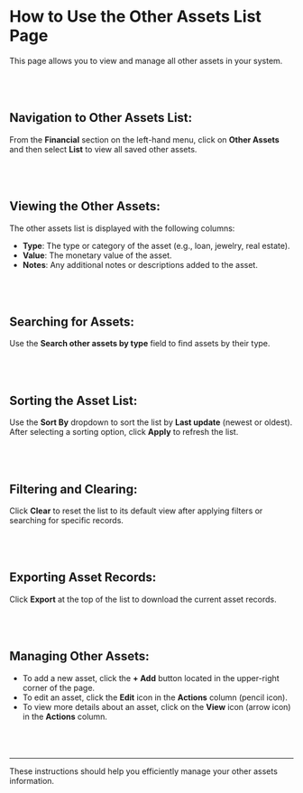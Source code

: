 **How to Use the Other Assets List Page**
=====================================

This page allows you to view and manage all other assets in your system.
<br></br>
<br></br>

**Navigation to Other Assets List**:
---
From the **Financial** section on the left-hand menu, click on **Other Assets** and then select **List** to view all saved other assets.
<br></br>
<br></br>

**Viewing the Other Assets**:
-------
The other assets list is displayed with the following columns:

- **Type**: The type or category of the asset (e.g., loan, jewelry, real estate).
- **Value**: The monetary value of the asset.
- **Notes**: Any additional notes or descriptions added to the asset.
<br></br>
<br></br>

**Searching for Assets**:
------
Use the **Search other assets by type** field to find assets by their type.
<br></br>
<br></br>

**Sorting the Asset List**:
----
Use the **Sort By** dropdown to sort the list by **Last update** (newest or oldest).
After selecting a sorting option, click **Apply** to refresh the list.
<br></br>
<br></br>

**Filtering and Clearing**:
--------
Click **Clear** to reset the list to its default view after applying filters or searching for specific records.
<br></br>
<br></br>

**Exporting Asset Records**:
----
Click **Export** at the top of the list to download the current asset records.
<br></br>
<br></br>

**Managing Other Assets**:
----
- To add a new asset, click the **+ Add** button located in the upper-right corner of the page.
- To edit an asset, click the **Edit** icon in the **Actions** column (pencil icon).
- To view more details about an asset, click on the **View** icon (arrow icon) in the **Actions** column.
<br></br>
<br></br>

---
These instructions should help you efficiently manage your other assets information.

